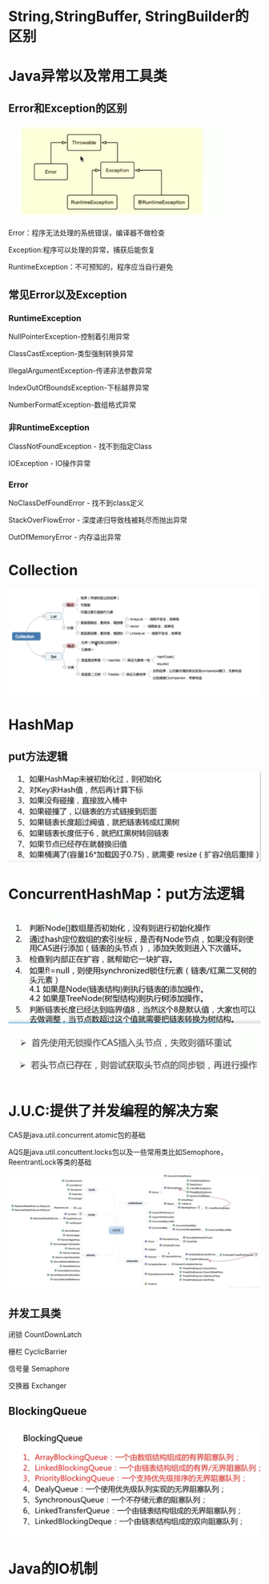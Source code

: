 # String,StringBuffer, StringBuilder的区别

# Java异常以及常用工具类



## Error和Exception的区别

 

<img src="Java常用类库与技巧.assets\image-20200927102909651.png" alt="image-20200927102909651" style="zoom:50%;" />

Error：程序无法处理的系统错误，编译器不做检查

Exception:程序可以处理的异常，捕获后能恢复

RuntimeException：不可预知的，程序应当自行避免

## 常见Error以及Exception

### RuntimeException

NullPointerException-控制着引用异常

ClassCastException-类型强制转换异常

IllegalArgumentException-传递非法参数异常

IndexOutOfBoundsException-下标越界异常

NumberFormatException-数组格式异常

### 非RuntimeException

ClassNotFoundException - 找不到指定Class

IOException - IO操作异常

### Error

NoClassDefFoundError - 找不到class定义

StackOverFlowError - 深度递归导致栈被耗尽而抛出异常

OutOfMemoryError - 内存溢出异常



# Collection

![image-20200927104447925](Java常用类库与技巧.assets\image-20200927104447925.png)

# HashMap

## put方法逻辑

![image-20200927104750663](Java常用类库与技巧.assets\image-20200927104750663.png)



# ConcurrentHashMap：put方法逻辑

![image-20200927105837830](Java常用类库与技巧.assets/image-20200927105837830.png)

![image-20200927110044157](Java常用类库与技巧.assets/image-20200927110044157.png)



# J.U.C:提供了并发编程的解决方案

CAS是java.util.concurrent.atomic包的基础

AQS是java.util.concuttent.locks包以及一些常用类比如Semophore，ReentrantLock等类的基础

![image-20200927110556558](Java常用类库与技巧.assets/image-20200927110556558.png)

## 并发工具类

闭锁 CountDownLatch

栅栏 CyclicBarrier

信号量 Semaphore

交换器 Exchanger



## BlockingQueue

![image-20200927110853037](Java常用类库与技巧.assets/image-20200927110853037.png)



# Java的IO机制

